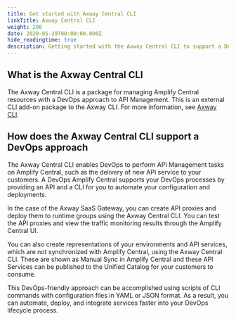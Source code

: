 ```yaml
---
title: Get started with Axway Central CLI
linkTitle: Axway Central CLI
weight: 200
date: 2020-05-29T00:00:00.000Z
hide_readingtime: true
description: Getting started with the Axway Central CLI to support a DevOps approach to API Management
---
```


## What is the Axway Central CLI

The Axway Central CLI is a package for managing Amplify Central resources with a DevOps approach to API Management. This is an external CLI add-on package to the Axway CLI. For more information, see [Axway CLI](https://docs.axway.com/bundle/axwaycli-open-docs/page/docs/index.html).

## How does the Axway Central CLI support a DevOps approach

The Axway Central CLI enables DevOps to perform API Management tasks on Amplify Central, such as the delivery of new API service to your customers. A DevOps Amplify Central supports your DevOps processes by providing an API and a CLI for you to automate your configuration and deployments.

In the case of the Axway SaaS Gateway, you can create API proxies and deploy them to runtime groups using the Axway Central CLI. You can test the API proxies and view the traffic monitoring results through the Amplify Central UI.

You can also create representations of your environments and API services, which are not synchronized with Amplify Central, using the Axway Central CLI. These are shown as Manual Sync in Amplify Central and these API Services can be published to the Unified Catalog for your customers to consume.

This DevOps-friendly approach can be accomplished using scripts of CLI commands with configuration files in YAML or JSON format. As a result, you can automate, deploy, and integrate services faster into your DevOps lifecycle process.
